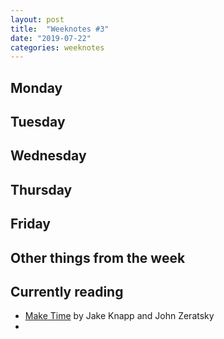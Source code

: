 ```yaml
---
layout: post
title:  "Weeknotes #3"
date: "2019-07-22"
categories: weeknotes
---
```


## Monday


## Tuesday

## Wednesday

## Thursday

## Friday

## Other things from the week

## Currently reading
* [Make Time][make-time-book] by Jake Knapp and John Zeratsky
* 

[make-time-book]: https://maketime.blog/

